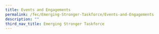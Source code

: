 ```yaml
---
title: Events and Engagements
permalink: /fec/Emerging-Stronger-Taskforce/Events-and-Engagements
description: ""
third_nav_title: Emerging Stronger Taskforce
---
```

